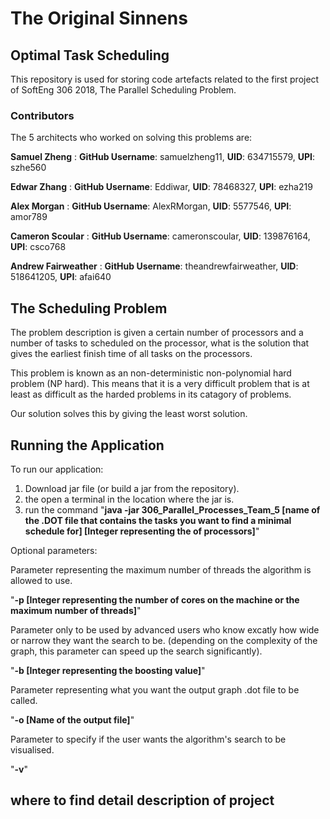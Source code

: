 # The Original Sinnens

## Optimal Task Scheduling

This repository is used for storing code artefacts related to the first project of SoftEng 306 2018, The Parallel Scheduling Problem.
### Contributors
The 5 architects who worked on solving this problems are:

**Samuel Zheng** : **GitHub Username**: samuelzheng11, **UID**: 634715579, **UPI**: szhe560

**Edwar Zhang** : **GitHub Username**: Eddiwar, **UID**: 78468327, **UPI**: ezha219

**Alex Morgan** : **GitHub Username**: AlexRMorgan, **UID**: 5577546, **UPI**: amor789

**Cameron Scoular** : **GitHub Username**: cameronscoular, **UID**: 139876164, **UPI**: csco768

**Andrew Fairweather** : **GitHub Username**: theandrewfairweather, **UID**: 518641205, **UPI**: afai640

## The Scheduling Problem
The problem description is given a certain number of processors and a number of tasks to scheduled on the processor, 
what is the solution that gives the earliest finish time of all tasks on the processors.

This problem is known as an non-deterministic non-polynomial hard problem (NP hard). This means that it is a very difficult problem
that is at least as difficult as the harded problems in its catagory of problems.

Our solution solves this by giving the least worst solution.

## Running the Application
To run our application:
1. Download jar file (or build a jar from the repository). 
2. the open a terminal in the location where the jar is.
3. run the command "__java -jar 306_Parallel_Processes_Team_5 [name of the .DOT file that contains the tasks you want to find a minimal schedule for] [Integer representing the of processors]__"

Optional parameters:

Parameter representing the maximum number of threads the algorithm is allowed to use.

"__-p [Integer representing the number of cores on the machine or the maximum number of threads]__"

Parameter only to be used by advanced users who know excatly how wide or narrow they want the search to be. (depending on the complexity of the graph, this parameter can speed up the search significantly).

"__-b [Integer representing the boosting value]__"

Parameter representing what you want the output graph .dot file to be called.

"__-o [Name of the output file]__"

Parameter to specify if the user wants the algorithm's search to be visualised.

"__-v__"

## where to find detail description of project
